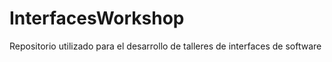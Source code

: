 # InterfacesWorkshop
Repositorio utilizado para el desarrollo de talleres de interfaces de software
